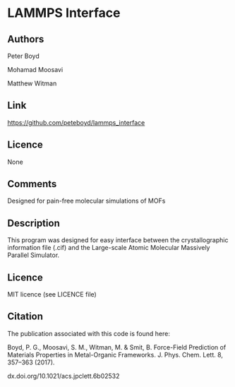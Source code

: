 # LAMMPS Interface 
## Authors
Peter Boyd

Mohamad Moosavi

Matthew Witman

## Link 
https://github.com/peteboyd/lammps_interface 

## Licence
None

## Comments
Designed for pain-free molecular simulations of MOFs

## Description
This program was designed for easy interface between the crystallographic
 information file (.cif) and the Large-scale Atomic Molecular Massively
Parallel Simulator.

## Licence
MIT licence (see LICENCE file)

## Citation
The publication associated with this code is found here:

Boyd, P. G., Moosavi, S. M., Witman, M. & Smit, B. Force-Field Prediction of Materials Properties in Metal-Organic Frameworks. J. Phys. Chem. Lett. 8, 357–363 (2017).

dx.doi.org/10.1021/acs.jpclett.6b02532
